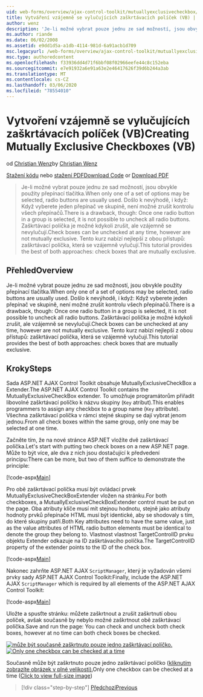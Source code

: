 ```yaml
---
uid: web-forms/overview/ajax-control-toolkit/mutuallyexclusivecheckbox/creating-mutually-exclusive-checkboxes-vb
title: Vytváření vzájemně se vylučujících zaškrtávacích políček (VB) | Microsoft Docs
author: wenz
description: 'Je-li možné vybrat pouze jednu ze sad možností, jsou obvykle použity přepínací tlačítka. Došlo k nevýhodě, i když: je vybráno jedno přepínač ve skupině,...'
ms.author: riande
ms.date: 06/02/2008
ms.assetid: e9dd1d5a-a1db-4114-981d-6a91acb1d709
msc.legacyurl: /web-forms/overview/ajax-control-toolkit/mutuallyexclusivecheckbox/creating-mutually-exclusive-checkboxes-vb
msc.type: authoredcontent
ms.openlocfilehash: f33936dd4d71f6bbf08f02966eefe44c8c152eba
ms.sourcegitcommit: e7e91932a6e91a63e2e46417626f39d6b244a3ab
ms.translationtype: MT
ms.contentlocale: cs-CZ
ms.lasthandoff: 03/06/2020
ms.locfileid: "78554010"
---
```

# <a name="creating-mutually-exclusive-checkboxes-vb"></a><span data-ttu-id="b7777-104">Vytvoření vzájemně se vylučujících zaškrtávacích políček (VB)</span><span class="sxs-lookup"><span data-stu-id="b7777-104">Creating Mutually Exclusive Checkboxes (VB)</span></span>

<span data-ttu-id="b7777-105">od [Christian Wenz](https://github.com/wenz)</span><span class="sxs-lookup"><span data-stu-id="b7777-105">by [Christian Wenz](https://github.com/wenz)</span></span>

<span data-ttu-id="b7777-106">[Stažení kódu](https://download.microsoft.com/download/9/3/f/93f8daea-bebd-4821-833b-95205389c7d0/MutuallyExclusiveCheckBox0.vb.zip) nebo [stažení PDF](https://download.microsoft.com/download/b/6/a/b6ae89ee-df69-4c87-9bfb-ad1eb2b23373/mutuallyexclusivecheckbox0VB.pdf)</span><span class="sxs-lookup"><span data-stu-id="b7777-106">[Download Code](https://download.microsoft.com/download/9/3/f/93f8daea-bebd-4821-833b-95205389c7d0/MutuallyExclusiveCheckBox0.vb.zip) or [Download PDF](https://download.microsoft.com/download/b/6/a/b6ae89ee-df69-4c87-9bfb-ad1eb2b23373/mutuallyexclusivecheckbox0VB.pdf)</span></span>

> <span data-ttu-id="b7777-107">Je-li možné vybrat pouze jednu ze sad možností, jsou obvykle použity přepínací tlačítka.</span><span class="sxs-lookup"><span data-stu-id="b7777-107">When only one of a set of options may be selected, radio buttons are usually used.</span></span> <span data-ttu-id="b7777-108">Došlo k nevýhodě, i když: Když vyberete jeden přepínač ve skupině, není možné zrušit kontrolu všech přepínačů.</span><span class="sxs-lookup"><span data-stu-id="b7777-108">There is a drawback, though: Once one radio button in a group is selected, it is not possible to uncheck all radio buttons.</span></span> <span data-ttu-id="b7777-109">Zaškrtávací políčka je možné kdykoli zrušit, ale vzájemně se nevylučují.</span><span class="sxs-lookup"><span data-stu-id="b7777-109">Check boxes can be unchecked at any time, however are not mutually exclusive.</span></span> <span data-ttu-id="b7777-110">Tento kurz nabízí nejlepší z obou přístupů: zaškrtávací políčka, která se vzájemně vylučují.</span><span class="sxs-lookup"><span data-stu-id="b7777-110">This tutorial provides the best of both approaches: check boxes that are mutually exclusive.</span></span>

## <a name="overview"></a><span data-ttu-id="b7777-111">Přehled</span><span class="sxs-lookup"><span data-stu-id="b7777-111">Overview</span></span>

<span data-ttu-id="b7777-112">Je-li možné vybrat pouze jednu ze sad možností, jsou obvykle použity přepínací tlačítka.</span><span class="sxs-lookup"><span data-stu-id="b7777-112">When only one of a set of options may be selected, radio buttons are usually used.</span></span> <span data-ttu-id="b7777-113">Došlo k nevýhodě, i když: Když vyberete jeden přepínač ve skupině, není možné zrušit kontrolu všech přepínačů.</span><span class="sxs-lookup"><span data-stu-id="b7777-113">There is a drawback, though: Once one radio button in a group is selected, it is not possible to uncheck all radio buttons.</span></span> <span data-ttu-id="b7777-114">Zaškrtávací políčka je možné kdykoli zrušit, ale vzájemně se nevylučují.</span><span class="sxs-lookup"><span data-stu-id="b7777-114">Check boxes can be unchecked at any time, however are not mutually exclusive.</span></span> <span data-ttu-id="b7777-115">Tento kurz nabízí nejlepší z obou přístupů: zaškrtávací políčka, která se vzájemně vylučují.</span><span class="sxs-lookup"><span data-stu-id="b7777-115">This tutorial provides the best of both approaches: check boxes that are mutually exclusive.</span></span>

## <a name="steps"></a><span data-ttu-id="b7777-116">Kroky</span><span class="sxs-lookup"><span data-stu-id="b7777-116">Steps</span></span>

<span data-ttu-id="b7777-117">Sada ASP.NET AJAX Control Toolkit obsahuje MutuallyExclusiveCheckBox a Extender.</span><span class="sxs-lookup"><span data-stu-id="b7777-117">The ASP.NET AJAX Control Toolkit contains the MutuallyExclusiveCheckBox extender.</span></span> <span data-ttu-id="b7777-118">To umožňuje programátorům přiřadit libovolné zaškrtávací políčko k názvu skupiny (`Key` atribut).</span><span class="sxs-lookup"><span data-stu-id="b7777-118">This enables programmers to assign any checkbox to a group name (`Key` attribute).</span></span> <span data-ttu-id="b7777-119">Všechna zaškrtávací políčka v rámci stejné skupiny se dají vybrat jenom jednou.</span><span class="sxs-lookup"><span data-stu-id="b7777-119">From all check boxes within the same group, only one may be selected at one time.</span></span>

<span data-ttu-id="b7777-120">Začněte tím, že na nové stránce ASP.NET vložíte dvě zaškrtávací políčka.</span><span class="sxs-lookup"><span data-stu-id="b7777-120">Let's start with putting two check boxes on a new ASP.NET page.</span></span> <span data-ttu-id="b7777-121">Může to být více, ale dva z nich jsou dostačující k předvedení principu:</span><span class="sxs-lookup"><span data-stu-id="b7777-121">There can be more, but two of them suffice to demonstrate the principle:</span></span>

[!code-aspx[Main](creating-mutually-exclusive-checkboxes-vb/samples/sample1.aspx)]

<span data-ttu-id="b7777-122">Pro obě zaškrtávací políčka musí být ovládací prvek MutuallyExclusiveCheckBoxExtender vložen na stránku.</span><span class="sxs-lookup"><span data-stu-id="b7777-122">For both checkboxes, a MutuallyExclusiveCheckBoxExtender control must be put on the page.</span></span> <span data-ttu-id="b7777-123">Oba atributy klíče musí mít stejnou hodnotu, stejně jako atributy hodnoty prvků přepínače HTML musí být identické, aby se shodovaly s tím, do které skupiny patří.</span><span class="sxs-lookup"><span data-stu-id="b7777-123">Both Key attributes need to have the same value, just as the value attributes of HTML radio button elements must be identical to denote the group they belong to.</span></span> <span data-ttu-id="b7777-124">Vlastnost vlastnost TargetControlID prvku objektu Extender odkazuje na ID zaškrtávacího políčka.</span><span class="sxs-lookup"><span data-stu-id="b7777-124">The TargetControlID property of the extender points to the ID of the check box.</span></span>

[!code-aspx[Main](creating-mutually-exclusive-checkboxes-vb/samples/sample2.aspx)]

<span data-ttu-id="b7777-125">Nakonec zahrňte ASP.NET AJAX `ScriptManager`, který je vyžadován všemi prvky sady ASP.NET AJAX Control Toolkit:</span><span class="sxs-lookup"><span data-stu-id="b7777-125">Finally, include the ASP.NET AJAX `ScriptManager` which is required by all elements of the ASP.NET AJAX Control Toolkit:</span></span>

[!code-aspx[Main](creating-mutually-exclusive-checkboxes-vb/samples/sample3.aspx)]

<span data-ttu-id="b7777-126">Uložte a spusťte stránku: můžete zaškrtnout a zrušit zaškrtnutí obou políček, avšak současně by nebylo možné zaškrtnout obě zaškrtávací políčka.</span><span class="sxs-lookup"><span data-stu-id="b7777-126">Save and run the page: You can check and uncheck both check boxes, however at no time can both check boxes be checked.</span></span>

<span data-ttu-id="b7777-127">[![může být současně zaškrtnuto pouze jedno zaškrtávací políčko.](creating-mutually-exclusive-checkboxes-vb/_static/image2.png)](creating-mutually-exclusive-checkboxes-vb/_static/image1.png)</span><span class="sxs-lookup"><span data-stu-id="b7777-127">[![Only one checkbox can be checked at a time](creating-mutually-exclusive-checkboxes-vb/_static/image2.png)](creating-mutually-exclusive-checkboxes-vb/_static/image1.png)</span></span>

<span data-ttu-id="b7777-128">Současně může být zaškrtnuto pouze jedno zaškrtávací políčko ([kliknutím zobrazíte obrázek v plné velikosti).](creating-mutually-exclusive-checkboxes-vb/_static/image3.png)</span><span class="sxs-lookup"><span data-stu-id="b7777-128">Only one checkbox can be checked at a time ([Click to view full-size image](creating-mutually-exclusive-checkboxes-vb/_static/image3.png))</span></span>

> [!div class="step-by-step"]
> [<span data-ttu-id="b7777-129">Předchozí</span><span class="sxs-lookup"><span data-stu-id="b7777-129">Previous</span></span>](creating-mutually-exclusive-checkboxes-cs.md)
